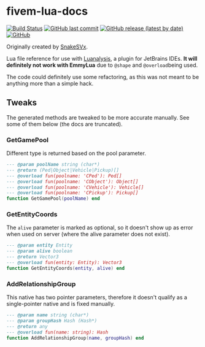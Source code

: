 # fivem-lua-docs

[![Build Status](https://github.com/Xseba360/fivem-lua-docs/actions/workflows/create-docs-and-release.yml/badge.svg)](https://github.com/Xseba360/fivem-lua-docs/actions)
[![GitHub last commit](https://img.shields.io/github/last-commit/Xseba360/fivem-lua-docs)](https://github.com/Xseba360/fivem-lua-docs/commits/master)
[![GitHub release (latest by date)](https://img.shields.io/github/v/release/Xseba360/fivem-lua-docs)](https://github.com/Xseba360/fivem-lua-docs/releases/latest)
[![GitHub](https://img.shields.io/github/license/Xseba360/fivem-lua-docs)](LICENSE)

Originally created by [SnakeSVx](https://github.com/SnakeSVx/fivem-lua-docs).

Lua file reference for use with [Luanalysis](https://github.com/Benjamin-Dobell/IntelliJ-Luanalysis), a plugin for
JetBrains IDEs. **It will definitely not work with EmmyLua** due to `@shape` and `@overload`being used.

The code could definitely use some refactoring, as this was not meant to be anything more than a simple hack.

## Tweaks

The generated methods are tweaked to be more accurate manually. See some of them below (the docs are truncated).

### GetGamePool

Different type is returned based on the pool parameter.

```lua
--- @param poolName string (char*)
--- @return (Ped|Object|Vehicle|Pickup)[]
--- @overload fun(poolname: 'CPed'): Ped[]
--- @overload fun(poolname: 'CObject'): Object[]
--- @overload fun(poolname: 'CVehicle'): Vehicle[]
--- @overload fun(poolname: 'CPickup'): Pickup[]
function GetGamePool(poolName) end
```

### GetEntityCoords

The `alive` parameter is marked as optional, so it doesn't show up as error when used on server (where the alive
parameter does not exist).

```lua
--- @param entity Entity
--- @param alive boolean
--- @return Vector3
--- @overload fun(entity: Entity): Vector3
function GetEntityCoords(entity, alive) end
```

### AddRelationshipGroup

This native has two pointer parameters, therefore it doesn't qualify as a single-pointer native and is fixed manually.

```lua
--- @param name string (char*)
--- @param groupHash Hash (Hash*)
--- @return any
--- @overload fun(name: string): Hash
function AddRelationshipGroup(name, groupHash) end
```
